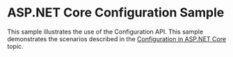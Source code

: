 # ASP.NET Core Configuration Sample

This sample illustrates the use of the Configuration API. This sample demonstrates the scenarios described in the [Configuration in ASP.NET Core](../../../../index.md) topic.